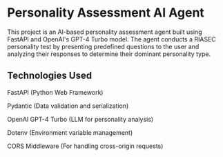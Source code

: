 # Personality Assessment AI Agent

This project is an AI-based personality assessment agent built using FastAPI and OpenAI's GPT-4 Turbo model. The agent conducts a RIASEC personality test by presenting predefined questions to the user and analyzing their responses to determine their dominant personality type.

## Technologies Used
FastAPI (Python Web Framework)

Pydantic (Data validation and serialization)

OpenAI GPT-4 Turbo (LLM for personality analysis)

Dotenv (Environment variable management)

CORS Middleware (For handling cross-origin requests)
